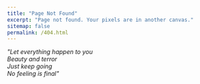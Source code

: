 ```yaml
---
title: "Page Not Found"
excerpt: "Page not found. Your pixels are in another canvas."
sitemap: false
permalink: /404.html
---
```


<i>"Let everything happen to you <br>
Beauty and terror <br>
Just keep going <br>
No feeling is final"</i>


